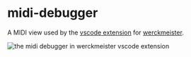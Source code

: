 # midi-debugger
A MIDI view used by the [vscode extension](https://github.com/werckme/werckmeister-codext) for [werckmeister](https://werckme.github.io/werckmeister).

![the midi debugger in werckmeister vscode extension](https://link)
